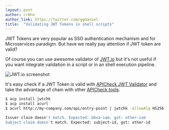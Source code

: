 ```yaml
---
layout: post
author: cr0hn
author_link: https://twitter.com/ggdaniel
title:  "Validating JWT Tokens in shell scripts"
---
```


JWT Tokens are very popular as SSO authentication mechanism and for Microservices paradigm. But have we really pay attention if JWT token are valid?
<!--more-->

Of course you can use awesome validator of [JWT.io](https://jwt.io/#debugger-io) but it's not useful if you want integrate validation in a script or in an shell execution pipeline. 

![JWT.io screenshot](https://i.ibb.co/rZHdF6y/jwt-io-validator.png)

It's easy check if a JWT Token is valid with [APICheck JWT Validator](https://bbva.github.io/apicheck/tools/apicheck/jwt-checker) and take the advantage of chain with other [APICheck tools](https://bbva.github.io/apicheck/docs).

```bash
$ acp install jwtchk
$ acp install acurl
$ acurl http://my-company.com/api/entry-point | jwtchk -allowAlg HS256 -allowAlg HS384 -issuer bbva-iam -subject subject-id -secret bXlTZWNyZXRQYXNzd29yZG15U2VjcmV0UGFzc3dvcmQK

Issuer claim doesn't match. Expected: bbva-iam, got: other-iam
Subject claim doesn't match. Expected: subject-id, got: other-id
```
